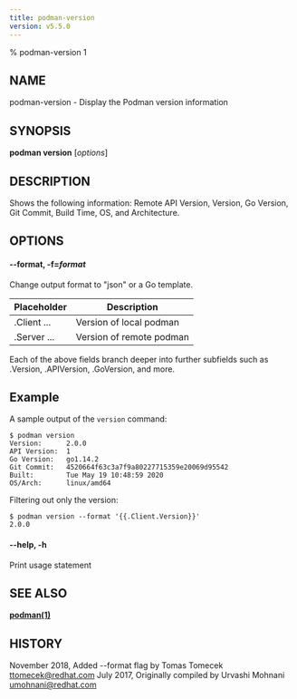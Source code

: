 ```yaml
---
title: podman-version
version: v5.5.0
---
```


% podman-version 1

## NAME
podman\-version - Display the Podman version information

## SYNOPSIS
**podman version** [*options*]

## DESCRIPTION
Shows the following information: Remote API Version, Version, Go Version, Git Commit, Build Time,
OS, and Architecture.

## OPTIONS

#### **--format**, **-f**=*format*

Change output format to "json" or a Go template.

| **Placeholder**     | **Description**          |
| ------------------- | ------------------------ |
| .Client ...         | Version of local podman  |
| .Server ...         | Version of remote podman |

Each of the above fields branch deeper into further subfields
such as .Version, .APIVersion, .GoVersion, and more.

## Example

A sample output of the `version` command:
```
$ podman version
Version:      2.0.0
API Version:  1
Go Version:   go1.14.2
Git Commit:   4520664f63c3a7f9a80227715359e20069d95542
Built:        Tue May 19 10:48:59 2020
OS/Arch:      linux/amd64
```

Filtering out only the version:
```
$ podman version --format '{{.Client.Version}}'
2.0.0
```

#### **--help**, **-h**

Print usage statement

## SEE ALSO
**[podman(1)](podman.1.md)**

## HISTORY
November 2018, Added --format flag by Tomas Tomecek <ttomecek@redhat.com>
July 2017, Originally compiled by Urvashi Mohnani <umohnani@redhat.com>
